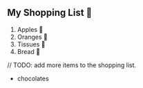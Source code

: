 ## My Shopping List 🛒

1. Apples 🍎
2. Oranges 🍊
3. Tissues 🚽
4. Bread 🍞



// TODO: add more items to the shopping list.
- chocolates
